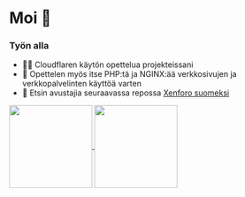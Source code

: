 # Moi 👋
### Työn alla
- 🐱‍👓 Cloudflaren käytön opettelua projekteissani
- 🍝 Opettelen myös itse PHP:tä ja NGINX:ää verkkosivujen ja verkkopalvelinten käyttöä varten
- 👯 Etsin avustajia seuraavassa repossa [Xenforo suomeksi](https://github.com/Markus-web/XenForo-suomeksi)

<a href="https://github.com/Markus-web">
  <img align="center" height="150rem" src="https://github-readme-stats.vercel.app/api/top-langs/?username=Markus-web&layout=compact&theme=merko">
</a>
<a href="https://github.com/Markus-web">
  <img align="center" height="150rem" src="https://github-readme-stats.vercel.app/api?username=Markus-web&show_icons=true&theme=merko">
</a>

